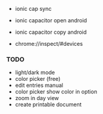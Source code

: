 *  ionic cap sync
*  ionic capacitor open android
*  ionic capacitor copy android

*  chrome://inspect/#devices

### TODO
* light/dark mode
* color picker (free)
* edit entries manual
* color picker show color in option
* zoom in day view
* create printable document